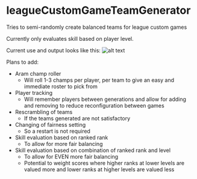 # leagueCustomGameTeamGenerator
Tries to semi-randomly create balanced teams for league custom games

Currently only evaluates skill based on player level.

Current use and output looks like this:
![alt text](https://i.imgur.com/RtQrR2N.png)

Plans to add:
- Aram champ roller
  - Will roll 1-3 champs per player, per team to give an easy and immediate roster to pick from
- Player tracking
  - Will remember players between generations and allow for adding and removing to reduce reconfiguration between games
- Rescrambling of teams
  - If the teams generated are not satisfactory
- Changing of fairness setting
  - So a restart is not required
- Skill evaluation based on ranked rank
  - To allow for more fair balancing
- Skill evaluation based on combination of ranked rank and level
  - To allow for EVEN more fair balancing
  - Potential to weight scores where higher ranks at lower levels are valued more and lower ranks at higher levels are valued less
